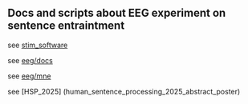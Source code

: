 ##  Docs and scripts about EEG experiment on sentence entraintment

see [stim_software](stim_software/)

see [eeg/docs](eeg/docs/README.md)

see [eeg/mne](eeg/mne/)

see [HSP_2025] (human_sentence_processing_2025_abstract_poster)
